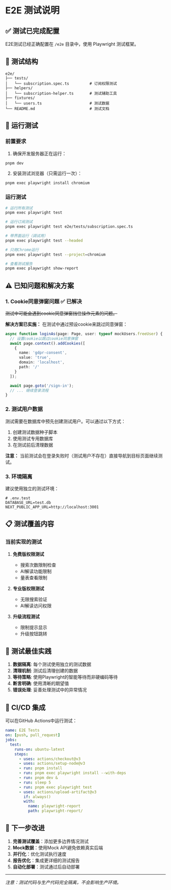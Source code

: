 # E2E 测试说明

## ✅ 测试已完成配置

E2E测试已经正确配置在 `/e2e` 目录中，使用 Playwright 测试框架。

## 📁 测试结构

```
e2e/
├── tests/
│   └── subscription.spec.ts         # 订阅权限测试
├── helpers/
│   └── subscription-helper.ts       # 测试辅助工具
├── fixtures/
│   └── users.ts                     # 测试数据
└── README.md                        # 测试文档
```

## 🚀 运行测试

### 前置要求

1. 确保开发服务器正在运行：
```bash
pnpm dev
```

2. 安装测试浏览器（只需运行一次）：
```bash
pnpm exec playwright install chromium
```

### 运行测试

```bash
# 运行所有测试
pnpm exec playwright test

# 运行订阅测试
pnpm exec playwright test e2e/tests/subscription.spec.ts

# 带界面运行（调试用）
pnpm exec playwright test --headed

# 只用Chrome运行
pnpm exec playwright test --project=chromium

# 查看测试报告
pnpm exec playwright show-report
```

## ⚠️ 已知问题和解决方案

### 1. Cookie同意弹窗问题 ✅ 已解决
~~测试中可能会遇到cookie同意弹窗挡住操作元素的问题。~~

**解决方案已实施：**
在测试中通过预设cookie来跳过同意弹窗：
```typescript
async function loginAs(page: Page, user: typeof mockUsers.freeUser) {
  // 设置cookie以跳过cookie同意弹窗
  await page.context().addCookies([
    {
      name: 'gdpr-consent',
      value: 'true',
      domain: 'localhost',
      path: '/'
    }
  ]);

  await page.goto('/sign-in');
  // ... 继续登录流程
}
```

### 2. 测试用户数据
测试需要在数据库中预先创建测试用户。可以通过以下方式：

1. 创建测试数据种子脚本
2. 使用测试专用数据库
3. 在测试前后清理数据

**注意：** 当前测试会在登录失败时（测试用户不存在）直接导航到目标页面继续测试。

### 3. 环境隔离
建议使用独立的测试环境：

```env
# .env.test
DATABASE_URL=test.db
NEXT_PUBLIC_APP_URL=http://localhost:3001
```

## 📋 测试覆盖内容

### 当前实现的测试

1. **免费版权限测试**
   - 搜索次数限制检查
   - AI解读功能限制
   - 量表查看限制

2. **专业版权限测试**
   - 无限搜索验证
   - AI解读访问权限

3. **升级流程测试**
   - 限制提示显示
   - 升级按钮跳转

## 🔧 测试最佳实践

1. **数据隔离**: 每个测试使用独立的测试数据
2. **清理机制**: 测试后清理创建的数据
3. **等待策略**: 使用Playwright的智能等待而非硬编码等待
4. **断言明确**: 使用清晰的期望值
5. **错误处理**: 妥善处理测试中的异常情况

## 🚦 CI/CD 集成

可以在GitHub Actions中运行测试：

```yaml
name: E2E Tests
on: [push, pull_request]
jobs:
  test:
    runs-on: ubuntu-latest
    steps:
      - uses: actions/checkout@v3
      - uses: actions/setup-node@v3
      - run: pnpm install
      - run: pnpm exec playwright install --with-deps
      - run: pnpm dev &
      - run: sleep 5
      - run: pnpm exec playwright test
      - uses: actions/upload-artifact@v3
        if: always()
        with:
          name: playwright-report
          path: playwright-report/
```

## 📝 下一步改进

1. **完善测试覆盖**：添加更多边界情况测试
2. **Mock数据**：使用Mock API避免依赖真实后端
3. **并行化**：优化测试执行速度
4. **报告优化**：集成更详细的测试报告
5. **自动化部署**：测试通过后自动部署

---

*注意：测试代码与生产代码完全隔离，不会影响生产环境。*